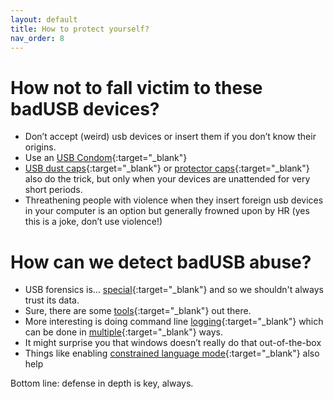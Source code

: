 ```yaml
---
layout: default
title: How to protect yourself?
nav_order: 8
---
```

# How not to fall victim to these badUSB devices?

- Don’t accept (weird) usb devices or insert them if you don’t know their origins.
- Use an [USB Condom](https://www.zdnet.com/article/flying-this-weekend-this-6-usb-condom-will-protect-your-data-from-suspicious-outlets/){:target="_blank"}
- [USB dust caps](https://www.amazon.com/Usb-Port-Caps/s?k=Usb+Port+Caps){:target="_blank"} or [protector caps](https://www.amazon.com/Blocker-Non-Removable-Protector-Moisture-Information/dp/B0B9MY9KZC?th=1){:target="_blank"} also do the trick, but only when your devices are unattended for very short periods.
- Threathening people with violence when they insert foreign usb devices in your computer is an option but generally frowned upon by HR (yes this is a joke, don’t use violence!)

# How can we detect badUSB abuse?

- USB forensics is… [special](https://www.youtube.com/watch?v=b4KyGhh75Qc){:target="_blank"} and so we shouldn't always trust its data.
- Sure, there are some [tools](https://www.nirsoft.net/utils/usb_devices_view.html){:target="_blank"} out there.
- More interesting is doing command line [logging](https://docs.splunk.com/Documentation/UBA/5.2.0/GetDataIn/AddPowerShell#:~:text=To%20enable%20module%20logging%3A,on%20Module%20Logging%20to%20enabled.){:target="_blank"} which can be done in [multiple](https://adamtheautomator.com/powershell-logging-2/){:target="_blank"} ways.
-   It might surprise you that windows doesn’t really do that out-of-the-box
- Things like enabling [constrained language mode](https://devblogs.microsoft.com/powershell/powershell-constrained-language-mode/){:target="_blank"} also help

Bottom line: defense in depth is key, always.
